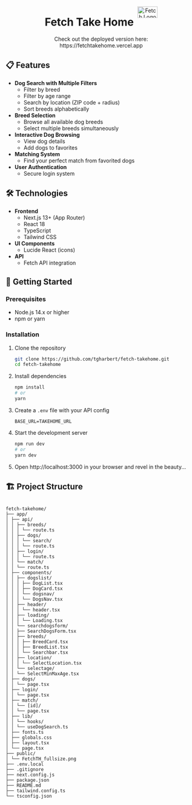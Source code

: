 <div align="center" style="display: flex; align-items: center; justify-content: center;">
  <h1 style="margin-right: 10px;">Fetch Take Home</h1>
  <img src="public/FetchTH_fullsize.png" alt="Fetch Logo" width="53" height="30" style="padding-bottom: 2rem;"/>
</div>

<div align="center">
  Check out the deployed version here:
</div>
<div align="center">
  https://fetchtakehome.vercel.app
</div>

## 📋 Features

- **Dog Search with Multiple Filters**
  - Filter by breed
  - Filter by age range
  - Search by location (ZIP code + radius)
  - Sort breeds alphabetically
- **Breed Selection**
  - Browse all available dog breeds
  - Select multiple breeds simultaneously
- **Interactive Dog Browsing**
  - View dog details
  - Add dogs to favorites
- **Matching System**
  - Find your perfect match from favorited dogs
- **User Authentication**
  - Secure login system

## 🛠️ Technologies

- **Frontend**
  - Next.js 13+ (App Router)
  - React 18
  - TypeScript
  - Tailwind CSS
- **UI Components**
  - Lucide React (icons)
- **API**
  - Fetch API integration

## 🚀 Getting Started

### Prerequisites

- Node.js 14.x or higher
- npm or yarn

### Installation

1. Clone the repository

   ```bash
   git clone https://github.com/tgharbert/fetch-takehome.git
   cd fetch-takehome
   ```

2. Install dependencies

   ```bash
   npm install
   # or
   yarn
   ```

3. Create a `.env` file with your API config

   ```
   BASE_URL=TAKEHOME_URL
   ```

4. Start the development server

   ```bash
   npm run dev
   # or
   yarn dev
   ```

5. Open http://localhost:3000 in your browser and revel in the beauty...

## 🏗️ Project Structure

```

fetch-takehome/
├── app/
│ ├── api/
│ │ ├── breeds/
│ │ │ └── route.ts
│ │ ├── dogs/
│ │ │ └── search/
│ │ │ └── route.ts
│ │ ├── login/
│ │ │ └── route.ts
│ │ └── match/
│ │ └── route.ts
│ ├── components/
│ │ ├── dogslist/
│ │ │ ├── DogList.tsx
│ │ │ ├── DogCard.tsx
│ │ │ └── dogsnav/
│ │ │ └── DogsNav.tsx
│ │ ├── header/
│ │ │ └── header.tsx
│ │ ├── loading/
│ │ │ └── Loading.tsx
│ │ └── searchdogsform/
│ │ ├── SearchDogsForm.tsx
│ │ ├── breeds/
│ │ │ ├── BreedCard.tsx
│ │ │ ├── BreedList.tsx
│ │ │ └── Searchbar.tsx
│ │ ├── location/
│ │ │ └── SelectLocation.tsx
│ │ └── selectage/
│ │ └── SelectMinMaxAge.tsx
│ ├── dogs/
│ │ └── page.tsx
│ ├── login/
│ │ └── page.tsx
│ ├── match/
│ │ └── [id]/
│ │ └── page.tsx
│ ├── lib/
│ │ └── hooks/
│ │ └── useDogSearch.ts
│ ├── fonts.ts
│ ├── globals.css
│ ├── layout.tsx
│ └── page.tsx
├── public/
│ └── FetchTH_fullsize.png
├── .env.local
├── .gitignore
├── next.config.js
├── package.json
├── README.md
├── tailwind.config.ts
└── tsconfig.json

```
